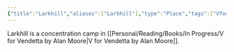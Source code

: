 ```yaml
---
{"title":"Larkhill","aliases":["Larkhill"],"type":"Place","tags":["VforVendetta"],"created":"2023-10-26T12:51:39+06:00","updated":"2023-10-26T12:57:26+06:00","dg-publish":true,"dg-note-icon":1,"permalink":"/entities/literature/v-for-vendetta/places/larkhill/","dgPassFrontmatter":true,"noteIcon":1}
---
```


Larkhill is a concentration camp in [[Personal/Reading/Books/In Progress/V for Vendetta by Alan Moore\|V for Vendetta by Alan Moore]].